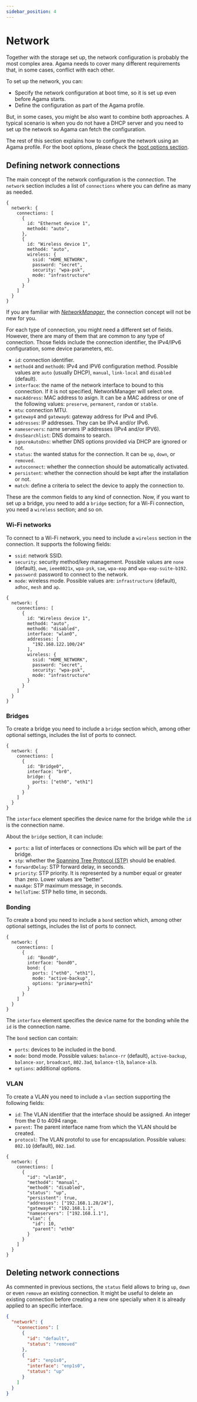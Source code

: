```yaml
---
sidebar_position: 4
---
```


# Network

Together with the storage set up, the network configuration is probably the most complex area. Agama
needs to cover many different requirements that, in some cases, conflict with each other.

To set up the network, you can:

- Specify the network configuration at boot time, so it is set up even before Agama starts.
- Define the configuration as part of the Agama profile.

But, in some cases, you might be also want to combine both approaches. A typical scenario is when
you do not have a DHCP server and you need to set up the network so Agama can fetch the
configuration.

The rest of this section explains how to configure the network using an Agama profile. For the boot
options, please check the [boot options section](../boot_options).

## Defining network connections

The main concept of the network configuration is the _connection_. The `network` section includes a
list of `connections` where you can define as many as needed.

```jsonnet
{
  network: {
    connections: [
      {
        id: "Ethernet device 1",
        method4: "auto",
      },
      {
        id: "Wireless device 1",
        method4: "auto",
        wireless: {
          ssid: "HOME_NETWORK",
          password: "secret",
          security: "wpa-psk",
          mode: "infrastructure"
        }
      }
    ]
  }
}
```

If you are familiar with _[NetworkManager][NM]_, the connection concept will not be new for you.

[NM]: https://www.networkmanager.dev/docs/

For each type of connection, you might need a different set of fields. However, there are many of
them that are common to any type of connection. Those fields include the connection identifier, the
IPv4/IPv6 configuration, some device parameters, etc.

- `id`: connection identifier.
- `method4` and `method6`: IPv4 and IPV6 configuration method. Possible values are `auto` (usually
  DHCP), `manual`, `link-local` and `disabled` (default).
- `interface`: the name of the network interface to bound to this connection. If it is not
  specified, NetworkManager will select one.
- `macAddress`: MAC address to asign. It can be a MAC address or one of the following values:
  `preserve`, `permanent`, `random` or `stable`.
- `mtu`: connection MTU.
- `gateway4` and `gateway6`: gateway address for IPv4 and IPv6.
- `addresses`: IP addresses. They can be IPv4 and/or IPv6.
- `nameservers`: name servers IP addresses (IPv4 and/or IPV6).
- `dnsSearchlist`: DNS domains to search.
- `ignoreAutoDns`: whether DNS options provided via DHCP are ignored or not.
- `status`: the wanted status for the connection. It can be `up`, `down`, or `removed`.
- `autoconnect`: whether the connection should be automatically activated.
- `persistent`: whether the connection should be kept after the installation or not.
- `match`: define a criteria to select the device to apply the connection to.

These are the common fields to any kind of connection. Now, if you want to set up a bridge, you need
to add a `bridge` section; for a Wi-Fi connection, you need a `wireless` section; and so on.

### Wi-Fi networks

To connect to a Wi-Fi network, you need to include a `wireless` section in the connection. It
supports the following fields:

- `ssid`: network SSID.
- `security`: security method/key management. Possible values are `none` (default), `owe`,
  `ieee8021x`, `wpa-psk`, `sae`, `wpa-eap` and `wpa-eap-suite-b192`.
- `password`: password to connect to the network.
- `mode`: wireless mode. Possible values are: `infrastructure` (default), `adhoc`, `mesh` and `ap`.

```jsonnet
{
  network: {
    connections: [
      {
        id: "Wireless device 1",
        method4: "auto",
        method6: "disabled",
        interface: "wlan0",
        addresses: [
          "192.168.122.100/24"
        ],
        wireless: {
          ssid: "HOME_NETWORK",
          password: "secret",
          security: "wpa-psk",
          mode: "infrastructure"
        }
      }
    ]
  }
}
```

### Bridges

To create a bridge you need to include a `bridge` section which, among other optional settings,
includes the list of ports to connect.

```jsonnet
{
  network: {
    connections: [
      {
        id: "Bridge0",
        interface: "br0",
        bridge: {
          ports: ["eth0", "eth1"]
        }
      }
    ]
  }
}
```

The `interface` element specifies the device name for the bridge while the `id` is the connection
name.

About the `bridge` section, it can include:

- `ports`: a list of interfaces or connections IDs which will be part of the bridge.
- `stp`: whether the
  [Spanning Tree Protocol (STP)](https://es.wikipedia.org/wiki/Spanning_Tree_Protocol) should be
  enabled.
- `forwardDelay`: STP forward delay, in seconds.
- `priority`: STP priority. It is represented by a number equal or greater than zero. Lower values
  are "better".
- `maxAge`: STP maximum message, in seconds.
- `helloTime`: STP hello time, in seconds.

### Bonding

To create a bond you need to include a `bond` section which, among other optional settings, includes
the list of ports to connect.

```jsonnet
{
  network: {
    connections: [
      {
        id: "Bond0",
        interface: "bond0",
        bond: {
          ports: ["eth0", "eth1"],
          mode: "active-backup",
          options: "primary=eth1"
        }
      }
    ]
  }
}
```

The `interface` element specifies the device name for the bonding while the `id` is the connection
name.

The `bond` section can contain:

- `ports`: devices to be included in the bond.
- `mode`: bond mode. Possible values: `balance-rr` (default), `active-backup`, `balance-xor`,
  `broadcast`, `802.3ad`, `balance-tlb`, `balance-alb`.
- `options`: additional options.

### VLAN

To create a VLAN you need to include a `vlan` section supporting the following fields:

- `id`: The VLAN identifier that the interface should be assigned. An integer from the 0 to 4094
  range.
- `parent`: The parent interface name from which the VLAN should be created.
- `protocol`: The VLAN protofol to use for encapsulation. Possible values: `802.1Q` (default),
  `802.1ad`.

```jsonnet
{
  network: {
    connections: [
      {
        "id": "vlan10",
        "method4": "manual",
        "method6": "disabled",
        "status": "up",
        "persistent": true,
        "addresses": ["192.168.1.28/24"],
        "gateway4": "192.168.1.1",
        "nameservers": ["192.168.1.1"],
        "vlan": {
          "id": 10,
          "parent": "eth0"
        }
      }
    ]
  }
}
```

## Deleting network connections

As commented in previous sections, the `status` field allows to bring `up`, `down` or even `remove`
an existing connection. It might be useful to delete an existing connection before creating a new
one specially when it is already applied to an specific interface.

```json
{
  "network": {
    "connections": [
      {
        "id": "default",
        "status": "removed"
      },
      {
        "id": "enp1s0",
        "interface": "enp1s0",
        "status": "up"
      }
    ]
  }
}
```
